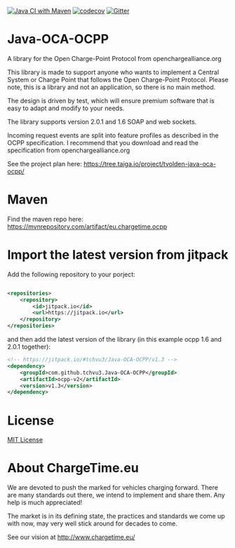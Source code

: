 [![Java CI with Maven](https://github.com/tchvu3/Java-OCA-OCPP/actions/workflows/maven.yml/badge.svg)](https://github.com/tchvu3/Java-OCA-OCPP/actions/workflows/maven.yml)
[![codecov](https://codecov.io/gh/tchvu3/Java-OCA-OCPP/branch/master/graph/badge.svg)](https://codecov.io/gh/tchvu3/Java-OCA-OCPP)
[![Gitter](https://badges.gitter.im/tchvu3/Java-OCA-OCPP.svg)](https://gitter.im/tchvu3/Java-OCA-OCPP?utm_source=badge&utm_medium=badge&utm_campaign=pr-badge)

Java-OCA-OCPP
=============

A library for the Open Charge-Point Protocol from openchargealliance.org

This library is made to support anyone who wants to implement a Central System or Charge Point that follows the Open Charge-Point Protocol.
Please note, this is a library and not an application, so there is no main method.

The design is driven by test, which will ensure premium software that is easy to adapt and modify to your needs.

The library supports version 2.0.1 and 1.6 SOAP and web sockets.

Incoming request events are split into feature profiles as described in the OCPP specification.
I recommend that you download and read the specification from openchargealliance.org

See the project plan here:
https://tree.taiga.io/project/tvolden-java-oca-ocpp/

Maven
=====

Find the maven repo here: https://mvnrepository.com/artifact/eu.chargetime.ocpp

Import the latest version from jitpack
=====
Add the following repository to your porject:

```xml

<repositories>
    <repository>
        <id>jitpack.io</id>
        <url>https://jitpack.io</url>
    </repository>
</repositories>
```

and then add the latest version of the library (in this example ocpp 1.6 and 2.0.1 together):

```xml
<!-- https://jitpack.io/#tchvu3/Java-OCA-OCPP/v1.3 -->
<dependency>
    <groupId>com.github.tchvu3.Java-OCA-OCPP</groupId>
    <artifactId>ocpp-v2</artifactId>
    <version>v1.3</version>
</dependency>
```

License
=======

[MIT License](LICENSE)

About ChargeTime.eu
=======

We are devoted to push the marked for vehicles charging forward.
There are many standards out there, we intend to implement and share them. Any help is much appreciated!

The market is in its defining state, the practices and standards we come up with now, may very well stick around for decades to come.

See our vision at http://www.chargetime.eu/
